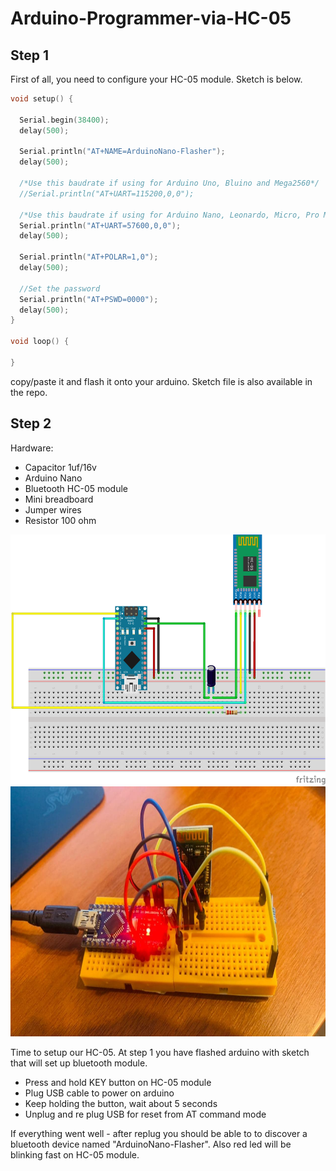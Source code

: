 # Arduino-Programmer-via-HC-05

## Step 1 
First of all, you need to configure your HC-05 module. Sketch is below. 

```c++
void setup() {

  Serial.begin(38400);
  delay(500);

  Serial.println("AT+NAME=ArduinoNano-Flasher");
  delay(500);

  /*Use this baudrate if using for Arduino Uno, Bluino and Mega2560*/
  //Serial.println("AT+UART=115200,0,0");

  /*Use this baudrate if using for Arduino Nano, Leonardo, Micro, Pro Mini 3V3/5V and Duemilanove */
  Serial.println("AT+UART=57600,0,0");
  delay(500);

  Serial.println("AT+POLAR=1,0");
  delay(500);

  //Set the password
  Serial.println("AT+PSWD=0000");
  delay(500); 
}

void loop() {

} 
```

copy/paste it and flash it onto your arduino. Sketch file is also available in the repo. 


## Step 2

Hardware: 
- Capacitor 1uf/16v 
- Arduino Nano
- Bluetooth HC-05 module
- Mini breadboard
- Jumper wires
- Resistor 100 ohm

<img src="https://github.com/vladborovtsov/Arduino-Programmer-via-HC-05/raw/master/doc/images/step2_bb.png" height="400" />
<img src="https://github.com/vladborovtsov/Arduino-Programmer-via-HC-05/raw/master/doc/images/photo_2020-12-02_15-16-21.jpg" height="400" />
  
Time to setup our HC-05. At step 1 you have flashed arduino with sketch that will set up bluetooth module.

- Press and hold KEY button on HC-05 module
- Plug USB cable to power on arduino 
- Keep holding the button, wait about 5 seconds
- Unplug and re plug USB for reset from AT command mode

If everything went well - after replug you should be able to to discover a bluetooth device named "ArduinoNano-Flasher". Also red led will be blinking fast on HC-05 module. 
